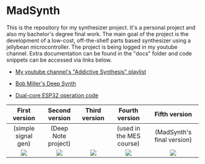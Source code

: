 # MadSynth

 This is the repository for my synthesizer project. It's a personal project and also my bachelor's degree final work. The main goal of the project is the development of a low-cost, off-the-shelf parts based synthesizer using a jellybean microcontroller. The project is being logged in my youtube channel. Extra documentation can be found in the "docs" folder and code snippets can be accessed via links below.

 - [My youtube channel's "Addictive Synthesis" playlist ](https://www.youtube.com/watch?v=el0n1Baz8rg&list=PLg5_83tlBxnpsB1MY3rzBW0DkPemLgTyP&index=2)

 - [Bob Miller's Deep Synth](https://www.youtube.com/watch?v=wK5Sz6IzRqE)

 - [Dual-core ESP32 operation code](https://gist.github.com/9715aadec1a350504de06f6217da85a9.git)


First version          | Second version          | Third version           | Fourth version          | Fifth version
:-------------------------:|:-------------------------:|:-------------------------:|:-------------------------:|:-------------------------:|
(simple signal gen)    | (Deep Note project)     |                         | (used in the MES course)| (MadSynth's final version)
![](https://i.imgur.com/TdHkZdt.png) | ![](https://i.imgur.com/2VIc12S.png) | ![](https://i.imgur.com/aatGlXY.png) | ![](https://i.imgur.com/bMaZ94R.png) | ![](https://i.imgur.com/RAk690x.png)


